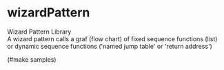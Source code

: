 # wizardPattern
Wizard Pattern Library  
A wizard pattern calls a graf (flow chart) of fixed sequence functions (list) or dynamic sequence functions ('named jump table' or 'return address')<br>

(#make samples)
